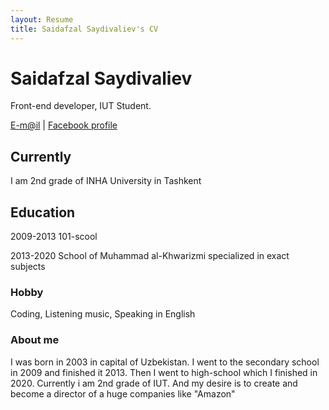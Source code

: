 ```yaml
---
layout: Resume
title: Saidafzal Saydivaliev's CV
---
```

# Saidafzal Saydivaliev
Front-end developer, IUT Student.

<div id="webaddress">
<a href="saidafzalsaydivaliyev@gmail.com">E-m@il</a>
| <a href="https://www.facebook.com/saidafzal02">Facebook profile</a>
</div>


## Currently

I am 2nd grade of INHA University in Tashkent


## Education

2009-2013
101-scool

2013-2020
School of Muhammad al-Khwarizmi specialized in exact subjects

### Hobby

Coding, Listening music, Speaking in English

### About me

I was born in 2003 in capital of Uzbekistan. I went to the secondary school in 2009 and finished it 2013. Then I went to high-school which I finished in 2020. Currently i am 2nd grade of IUT. And my desire is to create and become a director of a huge companies like "Amazon"


<!-- ### Footer
Last updated: May 2013 -->